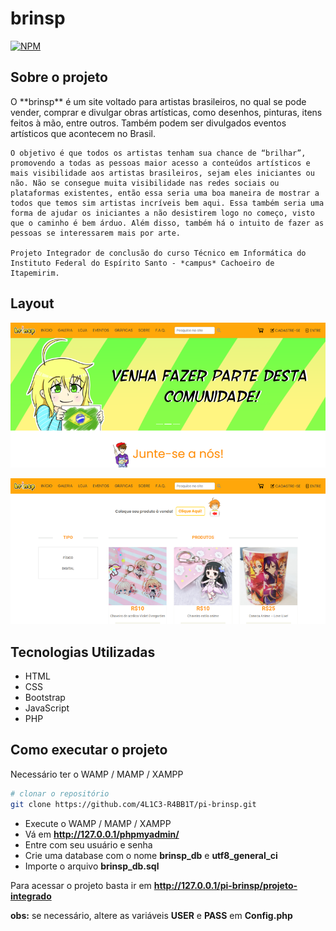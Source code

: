 # brinsp 
[![NPM](https://img.shields.io/npm/l/react)](https://github.com/4L1C3-R4BB1T/pi-brinsp/blob/master/LICENSE) 

## Sobre o projeto
<div class=text-justify>
    O **brinsp** é um site voltado para artistas brasileiros, no qual se pode vender, comprar e divulgar obras artísticas, como desenhos, pinturas, itens feitos à mão, entre outros. Também podem ser divulgados eventos artísticos que acontecem no Brasil.

    O objetivo é que todos os artistas tenham sua chance de “brilhar”, promovendo a todas as pessoas maior acesso a conteúdos artísticos e mais visibilidade aos artistas brasileiros, sejam eles iniciantes ou não. Não se consegue muita visibilidade nas redes sociais ou plataformas existentes, então essa seria uma boa maneira de mostrar a todos que temos sim artistas incríveis bem aqui. Essa também seria uma forma de ajudar os iniciantes a não desistirem logo no começo, visto que o caminho é bem árduo. Além disso, também há o intuito de fazer as pessoas se interessarem mais por arte. 

    Projeto Integrador de conclusão do curso Técnico em Informática do Instituto Federal do Espírito Santo - *campus* Cachoeiro de Itapemirim. 
</div>

## Layout 
![Web 1](https://github.com/4L1C3-R4BB1T/pi-brinsp/raw/master/assets/imghome.png "Imagem Início")

![Web 2](https://github.com/4L1C3-R4BB1T/pi-brinsp/raw/master/assets/imgshop.png "Imagem Loja")

## Tecnologias Utilizadas
- HTML
- CSS
- Bootstrap
- JavaScript 
- PHP

## Como executar o projeto
Necessário ter o WAMP / MAMP / XAMPP 

```bash
# clonar o repositório
git clone https://github.com/4L1C3-R4BB1T/pi-brinsp.git
```

- Execute o WAMP / MAMP / XAMPP 
- Vá em **http://127.0.0.1/phpmyadmin/**
- Entre com seu usuário e senha
- Crie uma database com o nome **brinsp_db** e **utf8_general_ci**
- Importe o arquivo **brinsp_db.sql**

Para acessar o projeto basta ir em **http://127.0.0.1/pi-brinsp/projeto-integrado**

**obs:** se necessário, altere as variáveis **USER** e **PASS** em **Config.php**
